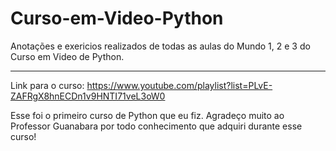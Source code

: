 # Curso-em-Video-Python
Anotações e exericios realizados de todas as aulas do Mundo 1, 2 e 3 do Curso em Video de Python.


--------------



Link para o curso:  https://www.youtube.com/playlist?list=PLvE-ZAFRgX8hnECDn1v9HNTI71veL3oW0



Esse foi o primeiro curso de Python que eu fiz. Agradeço muito ao Professor Guanabara por todo conhecimento que adquiri durante esse curso!
